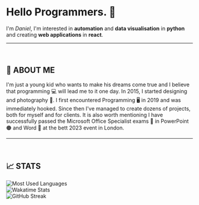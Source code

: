 # **Hello Programmers.** 🙏

I'm _Daniel_, 
I'm interested in **automation** and **data visualisation** in **python** and creating **web applications** in **react**.

---

<br />

## 💭 **ABOUT ME**

I'm just a young kid who wants to make his dreams come true and I believe that programming 💻 will lead me to it one day. In 2015, I started designing and photography 📸. I first encountered Programming 🖥️ in 2019 and was immediately hooked. Since then I've managed to create dozens of projects, both for myself and for clients. It is also worth mentioning I have successfully passed the Microsoft Office Specialist exams 📖 in PowerPoint 🟠 and Word 🔵 at the bett 2023 event in London. 

---

<br />

## 📈 **STATS**

![Most Used Languages](https://github-readme-stats.vercel.app/api/top-langs/?username=baudys&bg_color=1e1e2e&text_color=bfc6de&&title_color=cba6f7&langs_count=10&layout=compact) <br />
![Wakatime Stats](https://github-readme-stats.vercel.app/api/wakatime?username=baudys&bg_color=1e1e2e&text_color=bfc6de&title_color=cba6f7&layout=compact) <br />
![GitHub Streak](https://github-readme-streak-stats.herokuapp.com?user=baudys&background=1e1e2e&stroke=bac2de&ring=cba6f7&fire=cba6f7&currStreakLabel=cba6f7&currStreakNum=cba6f7&sideLabels=bfc6de&sideNums=e1e6f7&dates=7e8496&date_format=j%20M%5B%20Y%5D)
